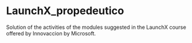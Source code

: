 # LaunchX_propedeutico
Solution of the activities of the modules suggested in the LaunchX course offered by Innovaccion by Microsoft.
